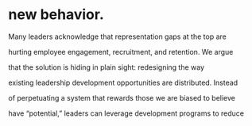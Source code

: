 # new behavior.

Many leaders acknowledge that representation gaps at the top are

hurting employee engagement, recruitment, and retention. We argue

that the solution is hiding in plain sight: redesigning the way

existing leadership development opportunities are distributed. Instead

of perpetuating a system that rewards those we are biased to believe

have “potential,” leaders can leverage development programs to reduce